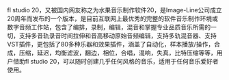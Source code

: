 fl studio 20，又被国内网友称之为水果音乐制作软件20，是Image-Line公司成立20周年而发布的一个版本，是目前互联网上最优秀的完整的软件音乐制作环境或数字音频工作站，包含了编排，录制，编辑，混音和掌握专业品质音乐所需的一切，支持多音轨录音时间拉伸和音高移动原始音频编辑，支持多轨混音器、支持VST插件，更包括了80多种乐器和效果插件，涵盖了自动化，样本播放/操作，合成，压缩，延迟，均衡滤波，翻边，相位，合唱，混响，失真，比特压缩等等，用户借助fl studio 20，可以随时创建几乎任何风格的音乐，适用于任何音乐爱好者使用。



